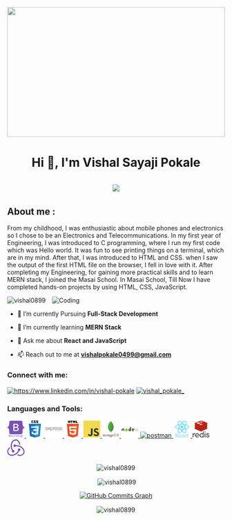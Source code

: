 <div> <img width="100%" height="300px" src="https://t4.ftcdn.net/jpg/03/08/69/75/360_F_308697506_9dsBYHXm9FwuW0qcEqimAEXUvzTwfzwe.jpg"> </div>
<h1 align="center">Hi 👋, I'm Vishal Sayaji Pokale</h1>
<!-- <h3 align="center">A Full-Stack developer from India</h3> -->
<h2 align="center">
  <a href="https://github.com/DenverCoder1/readme-typing-svg"><img src="https://readme-typing-svg.herokuapp.com?lines=I+am+a+Full-Stack+Web+Developer+from+India;I+am+a+MERN+Stack+Web+Developer|%20OOP%20;Specialist%20on%20Codeforces;Division%202%20on%20Codechef%20(3%20Stars);6%20Kyu%20on%20Atcoder;Always%20learning%20new%20things&center=true&width=500&height=50"></a>
</h2>

<h2>About me :</h2>
<p>From my childhood, I was enthusiastic about mobile phones and electronics so I chose to be an Electronics and Telecommunications.
In my first year of Engineering, I was introduced to C programming, where I run my first code which was Hello world.
It was fun to see printing things on a terminal, which are in my mind.
After that, I was introduced to HTML and CSS.
when I saw the output of the first HTML file on the browser, I fell in love with it.
After completing my Engineering, for gaining more practical skills and to learn MERN stack, I joined the Masai School.
In Masai School, Till Now I have completed hands-on projects by using HTML, CSS, JavaScript.</p>
<img align="right" alt="Coding" width="400" src="https://cdn.dribbble.com/users/1162077/screenshots/3848914/programmer.gif">
<p align="left"> <img src="https://komarev.com/ghpvc/?username=vishal0899&label=Profile%20views&color=0e75b6&style=flat" alt="vishal0899" /> </p>

- 🔭 I’m currently Pursuing **Full-Stack Development**

- 🌱 I’m currently learning **MERN Stack**

- 💬 Ask me about **React and JavaScript**

- 📫 Reach out to me at **vishalpokale0499@gmail.com**

<h3 align="left">Connect with me:</h3>
<p align="left">
<a href="https://www.linkedin.com/in/vishal-pokale/" target="blank"><img align="center" src="https://raw.githubusercontent.com/rahuldkjain/github-profile-readme-generator/master/src/images/icons/Social/linked-in-alt.svg" alt="https://www.linkedin.com/in/vishal-pokale" height="30" width="40" /></a>
<a href="https://instagram.com/vishal_pokale_" target="blank"><img align="center" src="https://raw.githubusercontent.com/rahuldkjain/github-profile-readme-generator/master/src/images/icons/Social/instagram.svg" alt="vishal_pokale_" height="30" width="40" /></a>
</p>

<h3 align="left">Languages and Tools:</h3>
<p align="left"> <a href="https://getbootstrap.com" target="_blank" rel="noreferrer"> <img src="https://raw.githubusercontent.com/devicons/devicon/master/icons/bootstrap/bootstrap-plain-wordmark.svg" alt="bootstrap" width="40" height="40" /> </a> <a href="https://www.w3schools.com/css/" target="_blank" rel="noreferrer"> <img src="https://raw.githubusercontent.com/devicons/devicon/master/icons/css3/css3-original-wordmark.svg" alt="css3" width="40" height="40"/> </a> <a href="https://expressjs.com" target="_blank" rel="noreferrer"> <img src="https://raw.githubusercontent.com/devicons/devicon/master/icons/express/express-original-wordmark.svg" alt="express" width="40" height="40"/> </a> <a href="https://www.w3.org/html/" target="_blank" rel="noreferrer"> <img src="https://raw.githubusercontent.com/devicons/devicon/master/icons/html5/html5-original-wordmark.svg" alt="html5" width="40" height="40"/> </a> <a href="https://developer.mozilla.org/en-US/docs/Web/JavaScript" target="_blank" rel="noreferrer"> <img src="https://raw.githubusercontent.com/devicons/devicon/master/icons/javascript/javascript-original.svg" alt="javascript" width="40" height="40"/> </a> <a href="https://www.mongodb.com/" target="_blank" rel="noreferrer"> <img src="https://raw.githubusercontent.com/devicons/devicon/master/icons/mongodb/mongodb-original-wordmark.svg" alt="mongodb" width="40" height="40"/> </a> <a href="https://nodejs.org" target="_blank" rel="noreferrer"> <img src="https://raw.githubusercontent.com/devicons/devicon/master/icons/nodejs/nodejs-original-wordmark.svg" alt="nodejs" width="40" height="40"/> </a> <a href="https://postman.com" target="_blank" rel="noreferrer"> <img src="https://www.vectorlogo.zone/logos/getpostman/getpostman-icon.svg" alt="postman" width="40" height="40"/> </a> <a href="https://reactjs.org/" target="_blank" rel="noreferrer"> <img src="https://raw.githubusercontent.com/devicons/devicon/master/icons/react/react-original-wordmark.svg" alt="react" width="40" height="40"/> </a> <a href="https://redis.io" target="_blank" rel="noreferrer"> <img src="https://raw.githubusercontent.com/devicons/devicon/master/icons/redis/redis-original-wordmark.svg" alt="redis" width="40" height="40"/> </a> <img src="https://raw.githubusercontent.com/devicons/devicon/master/icons/redux/redux-original.svg" alt="redux" width="40" height="40"/> </a> </p>

<div align="center">
<p><img align="center" src="https://github-readme-stats.vercel.app/api/top-langs?username=vishal0899&show_icons=true&locale=en&layout=compact&theme=dark" alt="vishal0899" /></p>

<p>&nbsp;<img align="center" src="https://github-readme-stats.vercel.app/api?username=vishal0899&show_icons=true&locale=en&theme=dark" alt="vishal0899" /></p>
  
  
  <a href="http://www.github.com/Vishal0899"><img src="https://activity-graph.herokuapp.com/graph?username=Vishal0899&bg_color=1c1917&color=ffffff&line=0891b2&point=ffffff&area_color=1c1917&area=true&hide_border=true&custom_title=GitHub%20Commits%20Graph" alt="GitHub Commits Graph" /></a>

<p><img align="center" src="https://github-readme-streak-stats.herokuapp.com/?user=vishal0899&theme=dark" alt="vishal0899" /></p>
</div>



